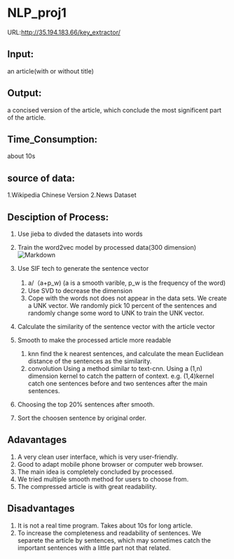 # NLP_proj1
URL:http://35.194.183.66/key_extractor/


## Input: 
an article(with or without title)

## Output: 
a concised version of the article, which conclude the most significent part of the article.

## Time_Consumption:
about 10s

## source of data:
1.Wikipedia Chinese Version
2.News Dataset

## Desciption of Process:
1. Use jieba to divded the datasets into words
2. Train the word2vec model by processed data(300 dimension)
![Markdown](http://i2.tiimg.com/713520/70ff652c18dd8491.jpg)

3. Use SIF tech to generate the sentence vector
    1. a/（a+p_w) (a is a smooth varible, p_w is the frequency of the word)
    2. Use SVD to decrease the dimension
    3. Cope with the words not does not appear in the data sets. We create a UNK vector.
        We randomly pick 10 percent of the sentences and randomly change some word to UNK to train the UNK vector.
4. Calculate the similarity of the sentence vector with the article vector
5. Smooth to make the processed article more readable
    1. knn
        find the k nearest sentences, and calculate the mean Euclidean distance of the sentences as the similarity.
    2. convolution
        Using a method similar to text-cnn. Using a (1,n) dimension kernel to catch the pattern of context. 
        e.g. (1,4)kernel catch one sentences before and two sentences after the main sentences.
6. Choosing the top 20% sentences after smooth.
7. Sort the choosen sentence by original order.

## Adavantages
1. A very clean user interface, which is very user-friendly. 
2. Good to adapt mobile phone browser or computer web browser.
3. The main idea is completely concluded by processed.
4. We tried multiple smooth method for users to choose from.
5. The compressed article is with great readability.

## Disadvantages
1. It is not a real time program. Takes about 10s for long article.
2. To increase the completeness and readability of sentences. We separete the article by sentences, which may sometimes catch the important sentences with a little part not that related. 
